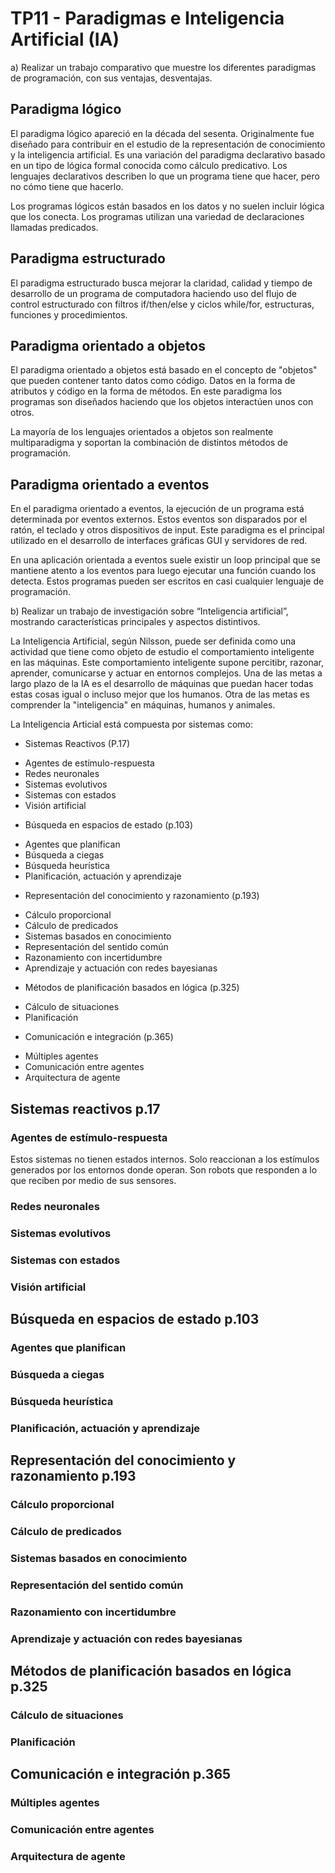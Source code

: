 # TP11 - Paradigmas e Inteligencia Artificial (IA)

a) Realizar un trabajo comparativo que muestre los diferentes paradigmas de programación, 
con sus ventajas, desventajas.

## Paradigma lógico 
El paradigma lógico apareció en la década del sesenta. Originalmente fue diseñado para contribuir en el estudio de la representación de conocimiento y la inteligencia artificial. Es una variación del paradigma declarativo basado en un tipo de lógica formal conocida como cálculo predicativo. Los lenguajes declarativos describen lo que un programa tiene que hacer, pero no cómo tiene que hacerlo. 

Los programas lógicos están basados en los datos y no suelen incluir lógica que los conecta. Los programas utilizan una variedad de declaraciones llamadas predicados. 

## Paradigma estructurado 
El paradigma estructurado busca mejorar la claridad, calidad y tiempo de desarrollo de un programa de computadora haciendo uso del flujo de control estructurado con filtros if/then/else y ciclos while/for, estructuras, funciones y procedimientos. 

## Paradigma orientado a objetos 
El paradigma orientado a objetos está basado en el concepto de "objetos" que pueden contener tanto datos como código. Datos en la forma de atributos y código en la forma de métodos. En este paradigma los programas son diseñados haciendo que los objetos interactúen unos con otros. 

La mayoría de los lenguajes orientados a objetos son realmente multiparadigma y soportan la combinación de distintos métodos de programación. 


## Paradigma orientado a eventos 
En el paradigma orientado a eventos, la ejecución de un programa está determinada por eventos externos. Estos eventos son disparados por el ratón, el teclado y otros dispositivos de input. Este paradigma es el principal utilizado en el desarrollo de interfaces gráficas GUI y servidores de red. 

En una aplicación orientada a eventos suele existir un loop principal que se mantiene atento a los eventos para luego ejecutar una función cuando los detecta. Estos programas pueden ser escritos en casi cualquier lenguaje de programación. 

b) Realizar un trabajo de investigación sobre “Inteligencia artificial”, mostrando 
características principales y aspectos distintivos.

La Inteligencia Artificial, según Nilsson, puede ser definida como una actividad que tiene como objeto de estudio el comportamiento inteligente en las máquinas. Este comportamiento inteligente supone percitibr, razonar, aprender, comunicarse y actuar en entornos complejos. Una de las metas a largo plazo de la IA es el desarrollo de máquinas que puedan hacer todas estas cosas igual o incluso mejor que los humanos. Otra de las metas es comprender la "inteligencia" en máquinas, humanos y animales.

La Inteligencia Articial está compuesta por sistemas como: 

* Sistemas Reactivos (P.17)
 - Agentes de estímulo-respuesta 
 - Redes neuronales 
 - Sistemas evolutivos 
 - Sistemas con estados 
 - Visión artificial 

* Búsqueda en espacios de estado (p.103)
 - Agentes que planifican 
 - Búsqueda a ciegas 
 - Búsqueda heurística 
 - Planificación, actuación y aprendizaje 

* Representación del conocimiento y razonamiento (p.193)
 - Cálculo proporcional 
 - Cálculo de predicados 
 - Sistemas basados en conocimiento 
 - Representación del sentido común 
 - Razonamiento con incertidumbre 
 - Aprendizaje y actuación con redes bayesianas 

* Métodos de planificación basados en lógica (p.325) 
 - Cálculo de situaciones 
 - Planificación 

* Comunicación e integración (p.365)
 - Múltiples agentes 
 - Comunicación entre agentes 
 - Arquitectura de agente 

 ## Sistemas reactivos p.17
 ### Agentes de estímulo-respuesta 
 Estos sistemas no tienen estados internos. Solo reaccionan a los estímulos generados por los entornos donde operan. Son robots que responden a lo que reciben por medio de sus sensores.
 ### Redes neuronales 
 ### Sistemas evolutivos 
 ### Sistemas con estados 
 ### Visión artificial 

 ## Búsqueda en espacios de estado p.103  
 ### Agentes que planifican 
 ### Búsqueda a ciegas 
 ### Búsqueda heurística 
 ### Planificación, actuación y aprendizaje 

 ## Representación del conocimiento y razonamiento p.193
 ### Cálculo proporcional 
 ### Cálculo de predicados 
 ### Sistemas basados en conocimiento 
 ### Representación del sentido común 
 ### Razonamiento con incertidumbre 
 ### Aprendizaje y actuación con redes bayesianas 

 ## Métodos de planificación basados en lógica p.325
 ### Cálculo de situaciones 
 ### Planificación 

 ## Comunicación e integración p.365 
 ### Múltiples agentes 
 ### Comunicación entre agentes 
 ### Arquitectura de agente 
